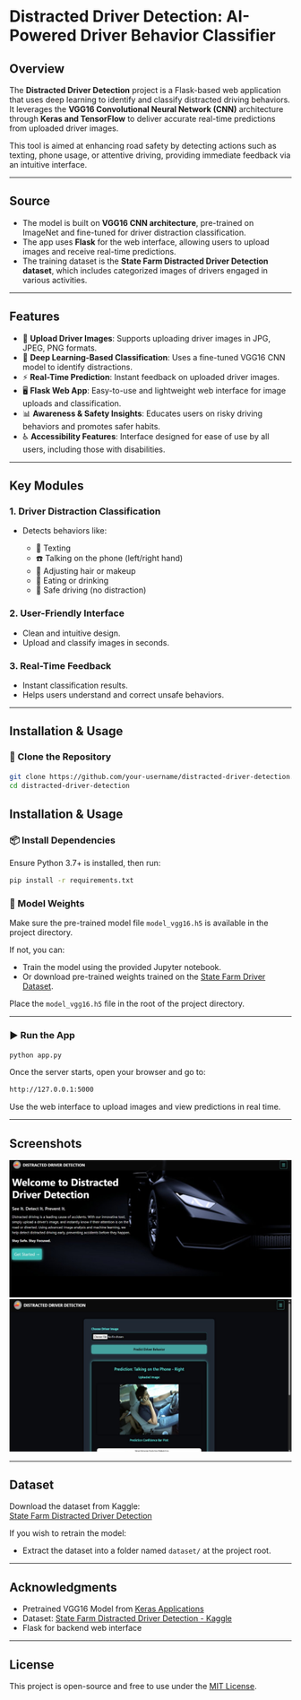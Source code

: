 # Distracted Driver Detection: AI-Powered Driver Behavior Classifier

## Overview

The **Distracted Driver Detection** project is a Flask-based web application that uses deep learning to identify and classify distracted driving behaviors. It leverages the **VGG16 Convolutional Neural Network (CNN)** architecture through **Keras and TensorFlow** to deliver accurate real-time predictions from uploaded driver images.

This tool is aimed at enhancing road safety by detecting actions such as texting, phone usage, or attentive driving, providing immediate feedback via an intuitive interface.

---

## Source

* The model is built on **VGG16 CNN architecture**, pre-trained on ImageNet and fine-tuned for driver distraction classification.
* The app uses **Flask** for the web interface, allowing users to upload images and receive real-time predictions.
* The training dataset is the **State Farm Distracted Driver Detection dataset**, which includes categorized images of drivers engaged in various activities.

---

## Features

* 📸 **Upload Driver Images**: Supports uploading driver images in JPG, JPEG, PNG formats.
* 🤖 **Deep Learning-Based Classification**: Uses a fine-tuned VGG16 CNN model to identify distractions.
* ⚡ **Real-Time Prediction**: Instant feedback on uploaded driver images.
* 🖥️ **Flask Web App**: Easy-to-use and lightweight web interface for image uploads and classification.
* 📊 **Awareness & Safety Insights**: Educates users on risky driving behaviors and promotes safer habits.
* ♿ **Accessibility Features**: Interface designed for ease of use by all users, including those with disabilities.

---

## Key Modules

### 1. Driver Distraction Classification

* Detects behaviors like:

  * 📱 Texting  
  * ☎️ Talking on the phone (left/right hand)  
  * 🙆 Adjusting hair or makeup  
  * 🍔 Eating or drinking  
  * 🛑 Safe driving (no distraction)

### 2. User-Friendly Interface

* Clean and intuitive design.
* Upload and classify images in seconds.

### 3. Real-Time Feedback

* Instant classification results.
* Helps users understand and correct unsafe behaviors.

---

## Installation & Usage

### 🔧 Clone the Repository

```bash
git clone https://github.com/your-username/distracted-driver-detection.git
cd distracted-driver-detection
```

## Installation & Usage

### 📦 Install Dependencies
Ensure Python 3.7+ is installed, then run:

```bash
pip install -r requirements.txt
```
### 🧠 Model Weights  
Make sure the pre-trained model file `model_vgg16.h5` is available in the project directory.

If not, you can:

- Train the model using the provided Jupyter notebook.  
- Or download pre-trained weights trained on the [State Farm Driver Dataset](https://www.kaggle.com/c/state-farm-distracted-driver-detection).

Place the `model_vgg16.h5` file in the root of the project directory.

---

### ▶️ Run the App

```bash
python app.py
```
Once the server starts, open your browser and go to:

```bash
http://127.0.0.1:5000
```

Use the web interface to upload images and view predictions in real time.

---

## Screenshots

<img src="https://github.com/hitha-cse513/DistractedDriverDetection/blob/main/screenshots/interface.png" alt="Web Interface Screenshot">  
<br>  
<img src="https://github.com/hitha-cse513/DistractedDriverDetection/blob/main/screenshots/prediction.png" alt="Prediction Example">

---

## Dataset

Download the dataset from Kaggle:  
[State Farm Distracted Driver Detection](https://www.kaggle.com/c/state-farm-distracted-driver-detection)

If you wish to retrain the model:

- Extract the dataset into a folder named `dataset/` at the project root.

---

## Acknowledgments

- Pretrained VGG16 Model from [Keras Applications](https://keras.io/api/applications/vgg/)
- Dataset: [State Farm Distracted Driver Detection - Kaggle](https://www.kaggle.com/c/state-farm-distracted-driver-detection)
- Flask for backend web interface

---

## License

This project is open-source and free to use under the [MIT License](LICENSE).


